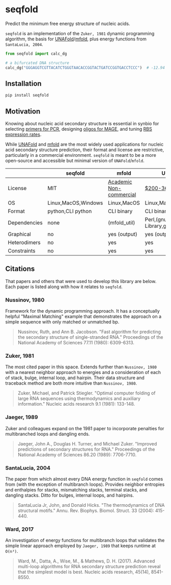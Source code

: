 # seqfold

Predict the minimum free energy structure of nucleic acids.

`seqfold` is an implementation of the `Zuker, 1981` dynamic programming algorithm, the basis for [UNAFold](http://unafold.rna.albany.edu/?q=DINAMelt/software)/[mfold](https://www.ibridgenetwork.org/#!/profiles/1045554571442/innovations/1/), plus energy functions from `SantaLucia, 2004`.

```python
from seqfold import calc_dg

# a bifurcated DNA structure
calc_dg("GGGAGGTCGTTACATCTGGGTAACACCGGTACTGATCCGGTGACCTCCC")  # -12.94
```

## Installation

```bash
pip install seqfold
```

## Motivation

Knowing about nucleic acid secondary structure is essential in synbio for selecting [primers for PCR](https://academic.oup.com/nar/article/40/15/e115/1223759), designing [oligos for MAGE](https://pubs.acs.org/doi/abs/10.1021/acssynbio.5b00219), and tuning [RBS expression rates](https://www.sciencedirect.com/science/article/pii/B9780123851208000024).

While [UNAFold](http://unafold.rna.albany.edu/?q=DINAMelt/software) and [mfold](https://www.ibridgenetwork.org/#!/profiles/1045554571442/innovations/1/) are the most widely used applications for nucleic acid secondary structure prediction, their format and license are restrictive, particularly in a commercial environment. `seqfold` is meant to be a more open-source and accessible but minimal version of `UNAFold`/`mfold`.

|              | seqfold             | mfold                                                                                  | UNAFold                                                                                          |
| ------------ | ------------------- | -------------------------------------------------------------------------------------- | ------------------------------------------------------------------------------------------------ |
| License      | MIT                 | [Academic Non-commercial](http://unafold.rna.albany.edu/download/Academic_License.txt) | [\$200-36,000](https://www.ibridgenetwork.org/#!/profiles/1045554571442/innovations/1/products/) |
| OS           | Linux,MacOS,Windows | Linux,MacOS                                                                            | Linux,MacOS,Windows                                                                              |
| Format       | python,CLI python   | CLI binary                                                                             | CLI binary                                                                                       |
| Dependencies | none                | (mfold_util)                                                                           | Perl,(gnuplot,GD Library,glut/OpenGL)                                                            |
| Graphical    | no                  | yes (output)                                                                           | yes (output)                                                                                     |
| Heterodimers | no                  | yes                                                                                    | yes                                                                                              |
| Constraints  | no                  | yes                                                                                    | yes                                                                                              |

## Citations

That papers and others that were used to develop this library are below. Each paper is listed along with how it relates to `seqfold`.

### Nussinov, 1980

Framework for the dynamic programming approach. It has a conceptually helpful "Maximal Matching" example that demonstrates the approach on a simple sequence with only matched or unmatched bp.

> Nussinov, Ruth, and Ann B. Jacobson. "Fast algorithm for predicting the secondary structure of single-stranded RNA." Proceedings of the National Academy of Sciences 77.11 (1980): 6309-6313.

### Zuker, 1981

The most cited paper in this space. Extends further than `Nussinov, 1980` with a nearest neighbor approach to energies and a consideration of each of stack, bulge, internal loop, and hairpin. Their data structure and traceback method are both more intuitive than `Nussinov, 1980`.

> Zuker, Michael, and Patrick Stiegler. "Optimal computer folding of large RNA sequences using thermodynamics and auxiliary information." Nucleic acids research 9.1 (1981): 133-148.

### Jaeger, 1989

Zuker and colleagues expand on the 1981 paper to incorporate penalties for multibranched loops and dangling ends.

> Jaeger, John A., Douglas H. Turner, and Michael Zuker. "Improved predictions of secondary structures for RNA." Proceedings of the National Academy of Sciences 86.20 (1989): 7706-7710.

### SantaLucia, 2004

The paper from which almost every DNA energy function in `seqfold` comes from (with the exception of multibranch loops). Provides neighbor entropies and enthalpies for stacks, mismatching stacks, terminal stacks, and dangling stacks. Ditto for bulges, internal loops, and hairpins.

> SantaLucia Jr, John, and Donald Hicks. "The thermodynamics of DNA structural motifs." Annu. Rev. Biophys. Biomol. Struct. 33 (2004): 415-440.

### Ward, 2017

An investigation of energy functions for multibranch loops that validates the simple linear approach employed by `Jaeger, 1989` that keeps runtime at `O(n³)`.

> Ward, M., Datta, A., Wise, M., & Mathews, D. H. (2017). Advanced multi-loop algorithms for RNA secondary structure prediction reveal that the simplest model is best. Nucleic acids research, 45(14), 8541-8550.
